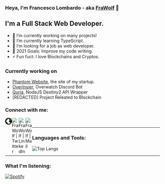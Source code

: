 ### Heya, I'm Francesco Lombardo - aka [FraWolf][website] 👋

## I'm a Full Stack Web Developer.

- 🔭 I’m currently working on many projects!
- 🌱 I’m currently learning TypeScript.
- 💼 I’m looking for a job as web developer.
- 🥅 2021 Goals: Improve my code writing.
- ⚡ Fun fuct: I love Blockchains and Cryptos.

### Currently working on
- [Phantom Website](https://phantomsec.dev), the site of my startup.
- [OverInsier](https://top.gg/bot/768147122901876827), Overwatch Discord Bot
- [Quria](https://www.npmjs.com/package/quria), NodeJS Destiny2 API Wrapper
- [REDACTED] Project Releated to Blockchain

### Connect with me:

[<img align="left" alt="FraWolf | Website" width="22px" style="fill: red;" src="https://raw.githubusercontent.com/iconic/open-iconic/master/svg/globe.svg" />][website]
[<img align="left" alt="FraWolf | Twitter" width="22px" src="https://cdn.jsdelivr.net/npm/simple-icons@v3/icons/twitter.svg" />][twitter]
[<img align="left" alt="FraWolf | LinkedIn" width="22px" src="https://cdn.jsdelivr.net/npm/simple-icons@v3/icons/linkedin.svg" />][linkedin]
[<img align="left" alt="FraWolf | Mail" width="22px" src="https://cdn.jsdelivr.net/npm/simple-icons@v3/icons/gmail.svg" />][mail]

<br />

---

### Languages and Tools:

![Top Langs](https://github-readme-stats.vercel.app/api/top-langs/?username=frawolf&layout=compact)

---

### What I'm listening:

[![Spotify](https://now-playing.frawolf.it/api/spotify-playing)](https://open.spotify.com/user/8ah613z3pejhnn3uvwhqy8hvb)

[website]: https://frawolf.it
[twitter]: https://twitter.com/FraWolf__
[linkedin]: https://www.linkedin.com/in/francesco-lombardo-454988163/
[mail]: mailto:frawolf@outlook.it
